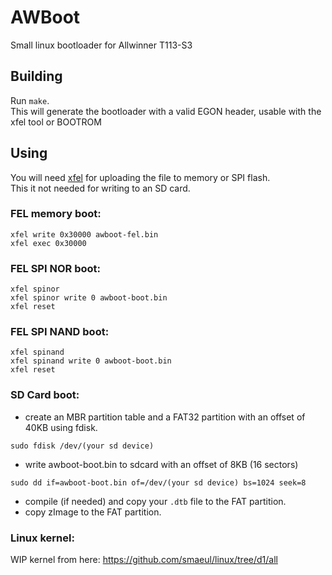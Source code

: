 # AWBoot

Small linux bootloader for Allwinner T113-S3

## Building

Run `make`.  
This will generate the bootloader with a valid EGON header, usable with the xfel tool or BOOTROM  

## Using

You will need [xfel](https://github.com/xboot/xfel) for uploading the file to memory or SPI flash.  
This it not needed for writing to an SD card.  

### FEL memory boot:
```
xfel write 0x30000 awboot-fel.bin
xfel exec 0x30000
```

### FEL SPI NOR boot:
```
xfel spinor
xfel spinor write 0 awboot-boot.bin
xfel reset
```

### FEL SPI NAND boot:
```
xfel spinand
xfel spinand write 0 awboot-boot.bin
xfel reset
```

### SD Card boot:
- create an MBR partition table and a FAT32 partition with an offset of 40KB using fdisk.  
```
sudo fdisk /dev/(your sd device)
```
- write awboot-boot.bin to sdcard with an offset of 8KB (16 sectors)  
```
sudo dd if=awboot-boot.bin of=/dev/(your sd device) bs=1024 seek=8
```
- compile (if needed) and copy your `.dtb` file to the FAT partition.
- copy zImage to the FAT partition.

### Linux kernel:
WIP kernel from here: https://github.com/smaeul/linux/tree/d1/all
